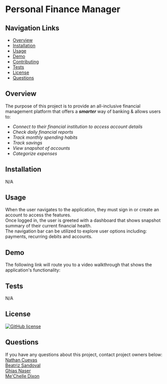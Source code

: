 # Personal Finance Manager

## Navigation Links
+ [Overview](#overview)
+ [Installation](#installation)
+ [Usage](#usage)
+ [Demo](#demo)
+ [Contributing](#contributing)
+ [Tests](#tests)
+ [License](#license)
+ [Questions](#questions)

## Overview
The purpose of this project is to provide an all-inclusive financial management platform that offers a ***smarter*** way of banking & allows users to:
+ *Connect to their financial institution to access account details*
+ *Check daily financial reports*
+ *Track monthly spending habits*
+ *Track savings*
+ *View snapshot of accounts*
+ *Categorize expenses*

## Installation
N/A

## Usage
When the user navigates to the application, they must sign in or create an account to access the features. <br>
Once logged in, the user is greeted with a dashboard that shows snapshot summary of their current financial health. <br>
The navigation bar can be utilized to explore user options including: payments, recurring debits and accounts.


## Demo

The following link will route you to a video walkthrough that shows the application's functionality:<br>


## Tests
N/A

## License
[![GitHub license](https://img.shields.io/badge/License-MIT-yellow.svg)](https://opensource.org/licenses/MIT)


## Questions
If you have any questions about this project, contact project owners below:<br>
[Nathan Cuevas](https://github.com/NateAyye) <br>
[Beatriz Sandoval](https://github.com/beasaddress) <br>
[Ghias Naser](https://github.com/ghiasnaser) <br>
[Me'Chelle Dixon](https://github.com/techmack92) 
